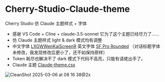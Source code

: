 # Cherry-Studio-Claude-theme
Cherry Studio 仿 Claude 主题样式 + 字体
- 感谢 VS Code + Cline + claude-3.5-sonnet 它为了这个主题已经尽力了……
- 仿 Claude 主题样式 light & dark 模式均有调整
- 中文字体 [LXGWWenKaiScreenR](https://github.com/lxgw/LxgwWenKai-Screen/releases)  英文字体 [SF Pro Rounded](https://developer.apple.com/fonts/) （对话标题字体未修改，我发现修改后更小了，还不如保持原样）
- Token 耗尽也解决不了 dark 模式下代码不高亮，只能有请佬出手了。
- Claude 主题 [Claude-theme.css](https://github.com/igeekbb/Cherry-Studio-Claude-theme/blob/main/Claude-theme.css)

![CleanShot 2025-03-06 at 08 16 38@2x](https://github.com/user-attachments/assets/2562c6ef-7e11-4c5a-9e79-a3007e3d7771)
